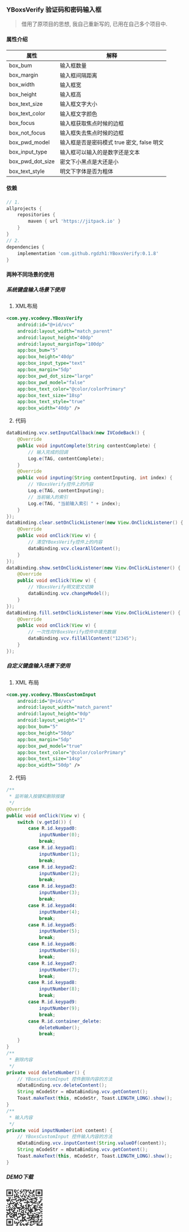 ### YBoxsVerify 验证码和密码输入框 
> 借用了原项目的思想, 我自己重新写的, 已用在自己多个项目中.
#### 属性介绍
| 属性 |   解释   |
| --- | -------- |
|box_bum|输入框数量|
|box_margin|输入框间隔距离|
|box_width|输入框宽|
|box_height|输入框高|
|box_text_size|输入框文字大小|
|box_text_color|输入框文字颜色|
|box_focus|输入框获取焦点时候的边框|
|box_not_focus|输入框失去焦点时候的边框|
|box_pwd_model|输入框是否是密码模式 true 密文, false 明文|
|box_input_type|输入框可以输入的是数字还是文本|
|box_pwd_dot_size|密文下小黑点是大还是小|
|box_text_style|明文下字体是否为粗体|
#### 依赖
```groovy
// 1.
allprojects {
    repositories {
        maven { url 'https://jitpack.io' }
    }
}
// 2.
dependencies {
    implementation 'com.github.rgdzh1:YBoxsVerify:0.1.8'
}
```
#### 两种不同场景的使用
##### 系统键盘输入场景下使用
1. XML布局
```xml
<com.yey.vcodevy.YBoxsVerify
    android:id="@+id/vcv"
    android:layout_width="match_parent"
    android:layout_height="40dp"
    android:layout_marginTop="100dp"
    app:box_bum="5"
    app:box_height="40dp"
    app:box_input_type="text"
    app:box_margin="5dp"
    app:box_pwd_dot_size="large"
    app:box_pwd_model="false"
    app:box_text_color="@color/colorPrimary"
    app:box_text_size="18sp"
    app:box_text_style="true"
    app:box_width="40dp" />
```
2. 代码
```java
dataBinding.vcv.setInputCallback(new IVCodeBack() {
    @Override
    public void inputComplete(String contentComplete) {
        // 输入完成的回调
        Log.e(TAG, contentComplete);
    }
    @Override
    public void inputing(String contentInputing, int index) {
        // YBoxsVerify控件上的内容
        Log.e(TAG, contentInputing);
        // 当前输入的索引
        Log.e(TAG, "当前输入索引 " + index);
    }
});
dataBinding.clear.setOnClickListener(new View.OnClickListener() {
    @Override
    public void onClick(View v) {
        // 清空YBoxsVerify控件上的内容
        dataBinding.vcv.clearAllContent();
    }
});
dataBinding.show.setOnClickListener(new View.OnClickListener() {
    @Override
    public void onClick(View v) {
        // YBoxsVerify明文密文切换
        dataBinding.vcv.changeModel();
    }
});
dataBinding.fill.setOnClickListener(new View.OnClickListener() {
    @Override
    public void onClick(View v) {
        // 一次性向YBoxsVerify控件中填充数据
        dataBinding.vcv.fillAllContent("12345");
    }
});
```
##### 自定义键盘输入场景下使用
1. XML 布局
```xml
<com.yey.vcodevy.YBoxsCustomInput
    android:id="@+id/vcv"
    android:layout_width="match_parent"
    android:layout_height="0dp"
    android:layout_weight="1"
    app:box_bum="5"
    app:box_height="50dp"
    app:box_margin="5dp"
    app:box_pwd_model="true"
    app:box_text_color="@color/colorPrimary"
    app:box_text_size="14sp"
    app:box_width="50dp" />
```
2. 代码
```java
/**
 * 监听输入按键和删除按键
 */
@Override
public void onClick(View v) {
    switch (v.getId()) {
        case R.id.keypad0:
            inputNumber(0);
            break;
        case R.id.keypad1:
            inputNumber(1);
            break;
        case R.id.keypad2:
            inputNumber(2);
            break;
        case R.id.keypad3:
            inputNumber(3);
            break;
        case R.id.keypad4:
            inputNumber(4);
            break;
        case R.id.keypad5:
            inputNumber(5);
            break;
        case R.id.keypad6:
            inputNumber(6);
            break;
        case R.id.keypad7:
            inputNumber(7);
            break;
        case R.id.keypad8:
            inputNumber(8);
            break;
        case R.id.keypad9:
            inputNumber(9);
            break;
        case R.id.container_delete:
            deleteNumber();
            break;
    }
}
/**
 * 删除内容
 */
private void deleteNumber() {
    // YBoxsCustomInput 控件删除内容的方法
    mDataBinding.vcv.deleteContent();
    String mCodeStr = mDataBinding.vcv.getContent();
    Toast.makeText(this, mCodeStr, Toast.LENGTH_LONG).show();
}
/**
 * 输入内容
 */
private void inputNumber(int content) {
    // YBoxsCustomInput 控件输入内容的方法
    mDataBinding.vcv.inputContent(String.valueOf(content));
    String mCodeStr = mDataBinding.vcv.getContent();
    Toast.makeText(this, mCodeStr, Toast.LENGTH_LONG).show();
}
```
##### DEMO下载
 <img src="下载.png" style="zoom:50%">
